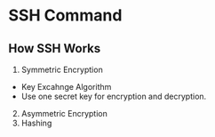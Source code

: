 # SSH Command

## How SSH Works
 1. Symmetric Encryption
   - Key Excahnge Algorithm
   - Use one secret key for encryption and decryption.
 2. Asymmetric Encryption
 3. Hashing
